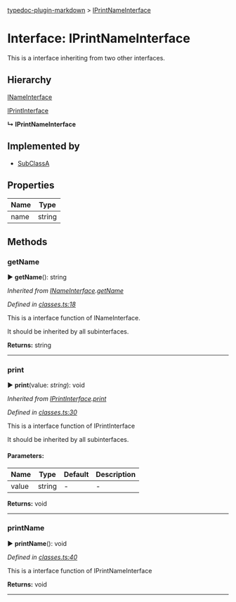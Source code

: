 [typedoc-plugin-markdown](../index.md) > [IPrintNameInterface](../interfaces/iprintnameinterface.md)



# Interface: IPrintNameInterface


This is a interface inheriting from two other interfaces.

## Hierarchy


 [INameInterface](inameinterface.md)




 [IPrintInterface](iprintinterface.md)

**↳ IPrintNameInterface**






## Implemented by

* [SubClassA](../classes/subclassa.md)


## Properties

| Name  | Type                
| ------ | ------------------- 
| name | string
## Methods
<a id="getname"></a>

###  getName

► **getName**(): string



*Inherited from [INameInterface](inameinterface.md).[getName](inameinterface.md#getname)*

*Defined in [classes.ts:18](https://github.com/tgreyuk/typedoc-plugin-markdown/blob/master/tests/src/classes.ts#L18)*


This is a interface function of INameInterface.

It should be inherited by all subinterfaces.





**Returns:** string





___

<a id="print"></a>

###  print

► **print**(value: *string*): void



*Inherited from [IPrintInterface](iprintinterface.md).[print](iprintinterface.md#print)*

*Defined in [classes.ts:30](https://github.com/tgreyuk/typedoc-plugin-markdown/blob/master/tests/src/classes.ts#L30)*


This is a interface function of IPrintInterface

It should be inherited by all subinterfaces.



#### Parameters:

| Name  | Type                | Default | Description  |
| ------ | ------------------- | ------------ | ------------ |
| value  | string | - | - |





**Returns:** void





___

<a id="printname"></a>

###  printName

► **printName**(): void



*Defined in [classes.ts:40](https://github.com/tgreyuk/typedoc-plugin-markdown/blob/master/tests/src/classes.ts#L40)*


This is a interface function of IPrintNameInterface




**Returns:** void





___



